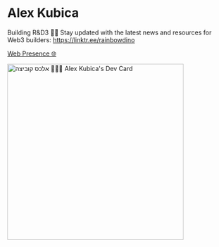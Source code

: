 # Alex Kubica

Building R&D3 🌈🦖 Stay updated with the latest news and resources for Web3 builders: https://linktr.ee/rainbowdino

[Web Presence 🌐](https://linktr.ee/alexkubica)

<a href="https://app.daily.dev/alexkubica_eth"><img src="https://api.daily.dev/devcards/d14201205e9e4ea0a408872046350f4a.png?r=rtd" width="400" alt="אלכס קוביצה 👨🏻‍💻 Alex Kubica's Dev Card"/></a>
